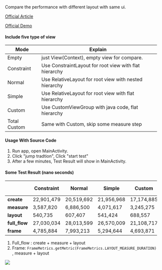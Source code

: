 Compare the performance with different layout with same ui.

[Official Article](https://android-developers.googleblog.com/2017/08/understanding-performance-benefits-of.html)

[Official Demo](https://github.com/android/performance-samples/tree/main/ConstraintLayoutPerformance)

#### Include five type of view

Mode | Explain 
--- | ---
Empty | just View(Context), empty view for compare.
Constraint | Use ConstraintLayout for root view with flat hierarchy
Normal  | Use RelativeLayout for root view with nested hierarchy
Simple | Use RelativeLayout for root view with flat hierarchy
Custom | Use CustomViewGroup with java code, flat hierarchy
Total Custom | Same with Custom, skip some measure step

#### Usage With Source Code

1. Run app, open MainActivity.
2. Click "jump tradtion", Click "start test"
3. After a few minutes, Test Result will show in MainActivity.

#### Some Test Result (nano seconds)

|               | **Constraint** | **Normal** | **Simple** | **Custom** | **Total Custom** |
| ------------- | -------------- | ---------- | ---------- | ---------- | ---------------- |
| **create**    | 22,901,479     | 20,519,692 | 21,956,968 | 17,174,885 | 16,769,911       |
| **measure**   | 3,587,820      | 6,886,500  | 4,071,617  | 3,245,275  | 3,082,938        |
| **layout**    | 540,735        | 607,407    | 541,424    | 688,557    | 691,130          |
| **full_flow** | 27,030,034     | 28,013,599 | 26,570,009 | 21,108,717 | 20,543,979       |
| **frame**     | 4,785,884      | 7,993,213  | 5,294,644  | 4,693,871  | 4,543,181        |

1. Full_flow : create + measure + layout
2. Frame: `FrameMetrics.getMetric(FrameMetrics.LAYOUT_MEASURE_DURATION) ` , measure + layout

![](https://4.bp.blogspot.com/-0Q-BVkD8e_A/WZ3itMksXOI/AAAAAAAAEgw/dLRNKQj5FhE2NpSq6jDx-MlBuCEqUOwqQCLcBGAs/s1600/image5.png)
